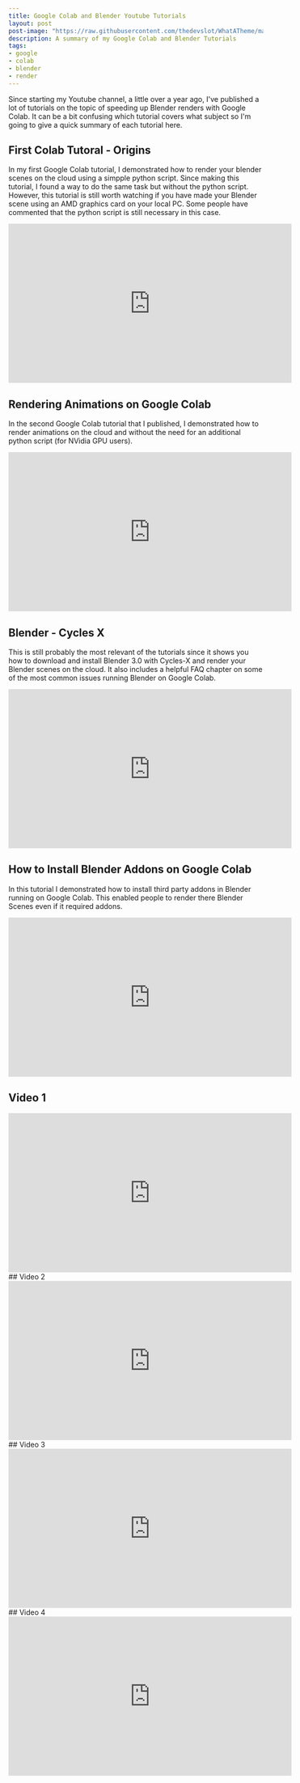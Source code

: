 ```yaml
---
title: Google Colab and Blender Youtube Tutorials
layout: post
post-image: "https://raw.githubusercontent.com/thedevslot/WhatATheme/master/assets/images/SamplePost.png?token=AHMQUEPC4IFADOF5VG4QVN26Z64GG"
description: A summary of my Google Colab and Blender Tutorials
tags:
- google
- colab
- blender
- render
---
```


Since starting my Youtube channel, a little over a year ago, I've published a lot of tutorials on the topic of speeding up Blender renders with Google Colab. It can be a bit confusing which tutorial covers what subject so I'm going to give a quick summary of each tutorial here.

## First Colab Tutoral - Origins

In my first Google Colab tutorial, I demonstrated how to render your blender scenes on the cloud using a simpple python script. Since making this tutorial, I found a way to do the same task but without the python script. However, this tutorial is still worth watching if you have made your Blender scene using an AMD graphics card on your local PC. Some people have commented that the python script is still necessary in this case.

<iframe width="560" height="315" src="https://www.youtube-nocookie.com/embed/lEW7efy_aiY" title="YouTube video player" frameborder="0" allow="accelerometer; autoplay; clipboard-write; encrypted-media; gyroscope; picture-in-picture" allowfullscreen></iframe>

## Rendering Animations on Google Colab

In the second Google Colab tutorial that I published, I demonstrated how to render animations on the cloud and without the need for an additional python script (for NVidia GPU users). 

<iframe width="560" height="315" src="https://www.youtube-nocookie.com/embed/eOxawEi5cNk" title="YouTube video player" frameborder="0" allow="accelerometer; autoplay; clipboard-write; encrypted-media; gyroscope; picture-in-picture" allowfullscreen></iframe>

## Blender - Cycles X

This is still probably the most relevant of the tutorials since it shows you how to download and install Blender 3.0 with Cycles-X and render your Blender scenes on the cloud. It also includes a helpful FAQ chapter on some of the most common issues running Blender on Google Colab.
<iframe width="560" height="315" src="https://www.youtube-nocookie.com/embed/A8FiCPUEv9Q" title="YouTube video player" frameborder="0" allow="accelerometer; autoplay; clipboard-write; encrypted-media; gyroscope; picture-in-picture" allowfullscreen></iframe>

## How to Install Blender Addons on Google Colab

In this tutorial I demonstrated how to install third party addons in Blender running on Google Colab. This enabled people to render there Blender Scenes even if it required addons. 

<iframe width="560" height="315" src="https://www.youtube-nocookie.com/embed/U65EgmstOWA" title="YouTube video player" frameborder="0" allow="accelerometer; autoplay; clipboard-write; encrypted-media; gyroscope; picture-in-picture" allowfullscreen></iframe>



## Video 1
<iframe width="560" height="315" src="https://www.youtube-nocookie.com/embed/ORNOfTkOIOk" title="YouTube video player" frameborder="0" allow="accelerometer; autoplay; clipboard-write; encrypted-media; gyroscope; picture-in-picture" allowfullscreen></iframe>
## Video 2
<iframe width="560" height="315" src="https://www.youtube-nocookie.com/embed/7shFI7rYVYU" title="YouTube video player" frameborder="0" allow="accelerometer; autoplay; clipboard-write; encrypted-media; gyroscope; picture-in-picture" allowfullscreen></iframe>
## Video 3
<iframe width="560" height="315" src="https://www.youtube-nocookie.com/embed/hMCE6-ddTdY" title="YouTube video player" frameborder="0" allow="accelerometer; autoplay; clipboard-write; encrypted-media; gyroscope; picture-in-picture" allowfullscreen></iframe>
## Video 4
<iframe width="560" height="315" src="https://www.youtube-nocookie.com/embed/sZus3-Mkxg0" title="YouTube video player" frameborder="0" allow="accelerometer; autoplay; clipboard-write; encrypted-media; gyroscope; picture-in-picture" allowfullscreen></iframe>




